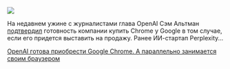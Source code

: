 <!--2025-08-17 10:43:44-->
<div class="yb">
  <div class="rss habr"><img src="https://habrastorage.org/getpro/habr/upload_files/1bc/312/b4b/1bc312b4ba26a80cc072c6154a70c7d1.jpg" /><p>На недавнем ужине с журналистами глава OpenAI Сэм Альтман <a href="https://www.theverge.com/command-line-newsletter/759897/sam-altman-chatgpt-openai-social-media-google-chrome-interview" rel="noopener noreferrer nofollow">подтвердил</a> готовность компании купить Chrome у Google в том случае, если его придется выставить на продажу. Ранее ИИ-стартап Perplexity... <p class="titl"><a href="https://habr.com/ru/news/937902/?utm_source=habrahabr&utm_medium=rss&utm_campaign=937902">OpenAI готова приобрести Google Chrome. А параллельно занимается своим браузером</a></p></div>
</div>
